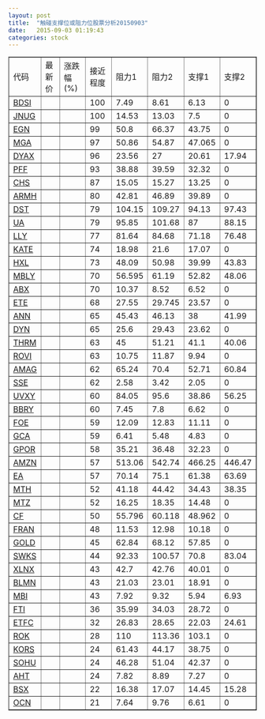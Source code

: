 ```yaml
---
layout: post
title:  "触碰支撑位或阻力位股票分析20150903"
date:   2015-09-03 01:19:43
categories: stock
---
```

<script type="text/javascript">
var stockList = []
stockList.push('gb_bdsi');
stockList.push('gb_jnug');
stockList.push('gb_egn');
stockList.push('gb_mga');
stockList.push('gb_dyax');
stockList.push('gb_pff');
stockList.push('gb_chs');
stockList.push('gb_armh');
stockList.push('gb_dst');
stockList.push('gb_ua');
stockList.push('gb_lly');
stockList.push('gb_kate');
stockList.push('gb_hxl');
stockList.push('gb_mbly');
stockList.push('gb_abx');
stockList.push('gb_ete');
stockList.push('gb_ann');
stockList.push('gb_dyn');
stockList.push('gb_thrm');
stockList.push('gb_rovi');
stockList.push('gb_amag');
stockList.push('gb_sse');
stockList.push('gb_uvxy');
stockList.push('gb_bbry');
stockList.push('gb_foe');
stockList.push('gb_gca');
stockList.push('gb_gpor');
stockList.push('gb_amzn');
stockList.push('gb_ea');
stockList.push('gb_mth');
stockList.push('gb_mtz');
stockList.push('gb_cf');
stockList.push('gb_fran');
stockList.push('gb_gold');
stockList.push('gb_swks');
stockList.push('gb_xlnx');
stockList.push('gb_blmn');
stockList.push('gb_mbi');
stockList.push('gb_fti');
stockList.push('gb_etfc');
stockList.push('gb_rok');
stockList.push('gb_kors');
stockList.push('gb_sohu');
stockList.push('gb_aht');
stockList.push('gb_bsx');
stockList.push('gb_ocn');
</script>
<table border="1">
 <tr>
 <td>代码</td>
 <td>最新价</td>
 <td>涨跌幅(%)</td>
 <td>接近程度</td>
 <td>阻力1</td>
 <td>阻力2</td>
 <td>支撑1</td>
 <td>支撑2</td>
</tr>
  <tr id="bdsi" class="green">
  <td><a href="http://stock.finance.sina.com.cn/usstock/quotes/BDSI.html" target="_blank">BDSI</a></td><td></td><td></td><td>100</td><td>7.49</td><td>8.61</td><td>6.13</td><td>0</td></tr>
  <tr id="jnug" class="green">
  <td><a href="http://stock.finance.sina.com.cn/usstock/quotes/JNUG.html" target="_blank">JNUG</a></td><td></td><td></td><td>100</td><td>14.53</td><td>13.03</td><td>7.5</td><td>0</td></tr>
  <tr id="egn" class="red">
  <td><a href="http://stock.finance.sina.com.cn/usstock/quotes/EGN.html" target="_blank">EGN</a></td><td></td><td></td><td>99</td><td>50.8</td><td>66.37</td><td>43.75</td><td>0</td></tr>
  <tr id="mga" class="green">
  <td><a href="http://stock.finance.sina.com.cn/usstock/quotes/MGA.html" target="_blank">MGA</a></td><td></td><td></td><td>97</td><td>50.86</td><td>54.87</td><td>47.065</td><td>0</td></tr>
  <tr id="dyax" class="red">
  <td><a href="http://stock.finance.sina.com.cn/usstock/quotes/DYAX.html" target="_blank">DYAX</a></td><td></td><td></td><td>96</td><td>23.56</td><td>27</td><td>20.61</td><td>17.94</td></tr>
  <tr id="pff" class="red">
  <td><a href="http://stock.finance.sina.com.cn/usstock/quotes/PFF.html" target="_blank">PFF</a></td><td></td><td></td><td>93</td><td>38.88</td><td>39.59</td><td>32.32</td><td>0</td></tr>
  <tr id="chs" class="red">
  <td><a href="http://stock.finance.sina.com.cn/usstock/quotes/CHS.html" target="_blank">CHS</a></td><td></td><td></td><td>87</td><td>15.05</td><td>15.27</td><td>13.25</td><td>0</td></tr>
  <tr id="armh" class="red">
  <td><a href="http://stock.finance.sina.com.cn/usstock/quotes/ARMH.html" target="_blank">ARMH</a></td><td></td><td></td><td>80</td><td>42.81</td><td>46.89</td><td>39.89</td><td>0</td></tr>
  <tr id="dst" class="green">
  <td><a href="http://stock.finance.sina.com.cn/usstock/quotes/DST.html" target="_blank">DST</a></td><td></td><td></td><td>79</td><td>104.15</td><td>109.27</td><td>94.13</td><td>97.43</td></tr>
  <tr id="ua" class="red">
  <td><a href="http://stock.finance.sina.com.cn/usstock/quotes/UA.html" target="_blank">UA</a></td><td></td><td></td><td>79</td><td>95.85</td><td>101.68</td><td>87</td><td>88.15</td></tr>
  <tr id="lly" class="green">
  <td><a href="http://stock.finance.sina.com.cn/usstock/quotes/LLY.html" target="_blank">LLY</a></td><td></td><td></td><td>77</td><td>81.64</td><td>84.68</td><td>71.18</td><td>76.48</td></tr>
  <tr id="kate" class="green">
  <td><a href="http://stock.finance.sina.com.cn/usstock/quotes/KATE.html" target="_blank">KATE</a></td><td></td><td></td><td>74</td><td>18.98</td><td>21.6</td><td>17.07</td><td>0</td></tr>
  <tr id="hxl" class="red">
  <td><a href="http://stock.finance.sina.com.cn/usstock/quotes/HXL.html" target="_blank">HXL</a></td><td></td><td></td><td>73</td><td>48.09</td><td>50.98</td><td>39.99</td><td>43.83</td></tr>
  <tr id="mbly" class="green">
  <td><a href="http://stock.finance.sina.com.cn/usstock/quotes/MBLY.html" target="_blank">MBLY</a></td><td></td><td></td><td>70</td><td>56.595</td><td>61.19</td><td>52.82</td><td>48.06</td></tr>
  <tr id="abx" class="green">
  <td><a href="http://stock.finance.sina.com.cn/usstock/quotes/ABX.html" target="_blank">ABX</a></td><td></td><td></td><td>70</td><td>10.37</td><td>8.52</td><td>6.52</td><td>0</td></tr>
  <tr id="ete" class="red">
  <td><a href="http://stock.finance.sina.com.cn/usstock/quotes/ETE.html" target="_blank">ETE</a></td><td></td><td></td><td>68</td><td>27.55</td><td>29.745</td><td>23.57</td><td>0</td></tr>
  <tr id="ann" class="red">
  <td><a href="http://stock.finance.sina.com.cn/usstock/quotes/ANN.html" target="_blank">ANN</a></td><td></td><td></td><td>65</td><td>45.43</td><td>46.13</td><td>38</td><td>41.99</td></tr>
  <tr id="dyn" class="red">
  <td><a href="http://stock.finance.sina.com.cn/usstock/quotes/DYN.html" target="_blank">DYN</a></td><td></td><td></td><td>65</td><td>25.6</td><td>29.43</td><td>23.62</td><td>0</td></tr>
  <tr id="thrm" class="green">
  <td><a href="http://stock.finance.sina.com.cn/usstock/quotes/THRM.html" target="_blank">THRM</a></td><td></td><td></td><td>63</td><td>45</td><td>51.21</td><td>41.1</td><td>40.06</td></tr>
  <tr id="rovi" class="red">
  <td><a href="http://stock.finance.sina.com.cn/usstock/quotes/ROVI.html" target="_blank">ROVI</a></td><td></td><td></td><td>63</td><td>10.75</td><td>11.87</td><td>9.94</td><td>0</td></tr>
  <tr id="amag" class="red">
  <td><a href="http://stock.finance.sina.com.cn/usstock/quotes/AMAG.html" target="_blank">AMAG</a></td><td></td><td></td><td>62</td><td>65.24</td><td>70.4</td><td>52.71</td><td>60.84</td></tr>
  <tr id="sse" class="red">
  <td><a href="http://stock.finance.sina.com.cn/usstock/quotes/SSE.html" target="_blank">SSE</a></td><td></td><td></td><td>62</td><td>2.58</td><td>3.42</td><td>2.05</td><td>0</td></tr>
  <tr id="uvxy" class="red">
  <td><a href="http://stock.finance.sina.com.cn/usstock/quotes/UVXY.html" target="_blank">UVXY</a></td><td></td><td></td><td>60</td><td>84.05</td><td>95.6</td><td>38.86</td><td>56.25</td></tr>
  <tr id="bbry" class="green">
  <td><a href="http://stock.finance.sina.com.cn/usstock/quotes/BBRY.html" target="_blank">BBRY</a></td><td></td><td></td><td>60</td><td>7.45</td><td>7.8</td><td>6.62</td><td>0</td></tr>
  <tr id="foe" class="red">
  <td><a href="http://stock.finance.sina.com.cn/usstock/quotes/FOE.html" target="_blank">FOE</a></td><td></td><td></td><td>59</td><td>12.09</td><td>12.83</td><td>11.11</td><td>0</td></tr>
  <tr id="gca" class="green">
  <td><a href="http://stock.finance.sina.com.cn/usstock/quotes/GCA.html" target="_blank">GCA</a></td><td></td><td></td><td>59</td><td>6.41</td><td>5.48</td><td>4.83</td><td>0</td></tr>
  <tr id="gpor" class="red">
  <td><a href="http://stock.finance.sina.com.cn/usstock/quotes/GPOR.html" target="_blank">GPOR</a></td><td></td><td></td><td>58</td><td>35.21</td><td>36.48</td><td>32.23</td><td>0</td></tr>
  <tr id="amzn" class="red">
  <td><a href="http://stock.finance.sina.com.cn/usstock/quotes/AMZN.html" target="_blank">AMZN</a></td><td></td><td></td><td>57</td><td>513.06</td><td>542.74</td><td>466.25</td><td>446.47</td></tr>
  <tr id="ea" class="green">
  <td><a href="http://stock.finance.sina.com.cn/usstock/quotes/EA.html" target="_blank">EA</a></td><td></td><td></td><td>57</td><td>70.14</td><td>75.1</td><td>61.38</td><td>63.69</td></tr>
  <tr id="mth" class="green">
  <td><a href="http://stock.finance.sina.com.cn/usstock/quotes/MTH.html" target="_blank">MTH</a></td><td></td><td></td><td>52</td><td>41.18</td><td>44.42</td><td>34.43</td><td>38.35</td></tr>
  <tr id="mtz" class="green">
  <td><a href="http://stock.finance.sina.com.cn/usstock/quotes/MTZ.html" target="_blank">MTZ</a></td><td></td><td></td><td>52</td><td>16.25</td><td>18.35</td><td>14.48</td><td>0</td></tr>
  <tr id="cf" class="red">
  <td><a href="http://stock.finance.sina.com.cn/usstock/quotes/CF.html" target="_blank">CF</a></td><td></td><td></td><td>50</td><td>55.796</td><td>60.118</td><td>48.962</td><td>0</td></tr>
  <tr id="fran" class="red">
  <td><a href="http://stock.finance.sina.com.cn/usstock/quotes/FRAN.html" target="_blank">FRAN</a></td><td></td><td></td><td>48</td><td>11.53</td><td>12.98</td><td>10.18</td><td>0</td></tr>
  <tr id="gold" class="green">
  <td><a href="http://stock.finance.sina.com.cn/usstock/quotes/GOLD.html" target="_blank">GOLD</a></td><td></td><td></td><td>45</td><td>62.84</td><td>68.12</td><td>57.85</td><td>0</td></tr>
  <tr id="swks" class="green">
  <td><a href="http://stock.finance.sina.com.cn/usstock/quotes/SWKS.html" target="_blank">SWKS</a></td><td></td><td></td><td>44</td><td>92.33</td><td>100.57</td><td>70.8</td><td>83.04</td></tr>
  <tr id="xlnx" class="green">
  <td><a href="http://stock.finance.sina.com.cn/usstock/quotes/XLNX.html" target="_blank">XLNX</a></td><td></td><td></td><td>43</td><td>42.7</td><td>42.76</td><td>40.01</td><td>0</td></tr>
  <tr id="blmn" class="red">
  <td><a href="http://stock.finance.sina.com.cn/usstock/quotes/BLMN.html" target="_blank">BLMN</a></td><td></td><td></td><td>43</td><td>21.03</td><td>23.01</td><td>18.91</td><td>0</td></tr>
  <tr id="mbi" class="green">
  <td><a href="http://stock.finance.sina.com.cn/usstock/quotes/MBI.html" target="_blank">MBI</a></td><td></td><td></td><td>43</td><td>7.92</td><td>9.32</td><td>5.94</td><td>6.93</td></tr>
  <tr id="fti" class="red">
  <td><a href="http://stock.finance.sina.com.cn/usstock/quotes/FTI.html" target="_blank">FTI</a></td><td></td><td></td><td>36</td><td>35.99</td><td>34.03</td><td>28.72</td><td>0</td></tr>
  <tr id="etfc" class="green">
  <td><a href="http://stock.finance.sina.com.cn/usstock/quotes/ETFC.html" target="_blank">ETFC</a></td><td></td><td></td><td>32</td><td>26.83</td><td>28.65</td><td>22.03</td><td>24.61</td></tr>
  <tr id="rok" class="red">
  <td><a href="http://stock.finance.sina.com.cn/usstock/quotes/ROK.html" target="_blank">ROK</a></td><td></td><td></td><td>28</td><td>110</td><td>113.36</td><td>103.1</td><td>0</td></tr>
  <tr id="kors" class="green">
  <td><a href="http://stock.finance.sina.com.cn/usstock/quotes/KORS.html" target="_blank">KORS</a></td><td></td><td></td><td>24</td><td>61.43</td><td>44.17</td><td>38.75</td><td>0</td></tr>
  <tr id="sohu" class="red">
  <td><a href="http://stock.finance.sina.com.cn/usstock/quotes/SOHU.html" target="_blank">SOHU</a></td><td></td><td></td><td>24</td><td>46.28</td><td>51.04</td><td>42.37</td><td>0</td></tr>
  <tr id="aht" class="green">
  <td><a href="http://stock.finance.sina.com.cn/usstock/quotes/AHT.html" target="_blank">AHT</a></td><td></td><td></td><td>24</td><td>7.82</td><td>8.89</td><td>7.27</td><td>0</td></tr>
  <tr id="bsx" class="green">
  <td><a href="http://stock.finance.sina.com.cn/usstock/quotes/BSX.html" target="_blank">BSX</a></td><td></td><td></td><td>22</td><td>16.38</td><td>17.07</td><td>14.45</td><td>15.28</td></tr>
  <tr id="ocn" class="red">
  <td><a href="http://stock.finance.sina.com.cn/usstock/quotes/OCN.html" target="_blank">OCN</a></td><td></td><td></td><td>21</td><td>7.64</td><td>9.76</td><td>6.61</td><td>0</td></tr>
</table>
